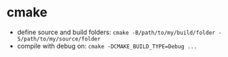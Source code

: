 # cmake

* define source and build folders: `cmake -B/path/to/my/build/folder -S/path/to/my/source/folder`
* compile with debug on: `cmake -DCMAKE_BUILD_TYPE=Debug ...`